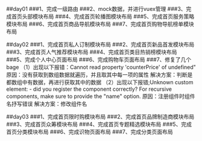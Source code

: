 ##day01
###1、完成一级路由
###2、mock数据，并进行vuex管理
###3、完成首页头部模块布局
###4、完成首页轮播图模块布局
###5、完成首页服务策略模块布局
###6、完成首页商品导航模块布局
###7、完成首页购物导航榜单模块布局

##day02
###1、完成首页私人订制模块布局
###2、完成首页新品首发模块布局
###3、完成首页人气推荐模块布局
###4、完成首页类目热销榜模块布局
###5、完成个人中心页面布局
###6、完成购物车页面布局
###7、修复了几个bage
	（1）出现以下报错：Cannot read property 'counterPrice' of undefined"
		原因：没有获取到数组数据就遍历，并且取其中每一项的属性
		解决方案：判断是都数组中有数据，再进行获取其中的数据
	（2）出现以下报错;Unknown custom element: <FlashSalnpmeModule> - did you register the component correctly? For recursive components, make sure to provide the "name" option.
		原因：注册组件时组件名抒写错误
		解决方案：修改组件名

##day03
###1、完成首页限时购模块布局
###2、完成首页品牌制造商模块布局
###3、完成首页众筹模块布局
###4、完成首页专题精选模块布局
###5、完成首页分类模块布局
###6、完成识物页面布局
###7、完成分类页面布局

















